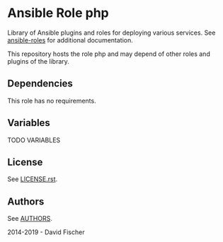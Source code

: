 # Ansible Role php

Library of Ansible plugins and roles for deploying various services.
See [ansible-roles](https://github.com/davidfischer-ch/ansible-roles) for additional documentation.

This repository hosts the role php and may depend of other roles and plugins of the library.

## Dependencies

This role has no requirements.

## Variables

TODO VARIABLES

## License

See [LICENSE.rst](LICENSE.rst).

## Authors

See [AUTHORS](AUTHORS).

2014-2019 - David Fischer
